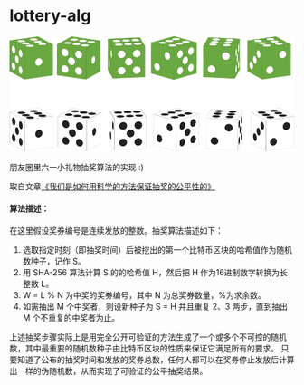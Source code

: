 # lottery-alg

![Alt text](https://github.com/BetaCat0/lottery-alg/raw/master/dice.jpg)

朋友圈里六一小礼物抽奖算法的实现 :)

取自文章<a href="https://www.uscreditcardguide.com/how-do-we-make-our-giveaway-fair/">《我们是如何用科学的方法保证抽奖的公平性的》</a>

#### 算法描述：
在这里假设奖券编号是连续发放的整数。抽奖算法描述如下：

1. 选取指定时刻（即抽奖时间）后被挖出的第一个比特币区块的哈希值作为随机数种子，记作 S。
2. 用 SHA-256 算法计算 S 的的哈希值 H，然后把 H 作为16进制数字转换为长整数 L。
3. W = L % N 为中奖的奖券编号，其中 N 为总奖券数量，%为求余数。
4. 如需抽出 M 个中奖者，则设新种子为 S = H 并且重复 2、3 两步，直到抽出 M 个不重复的中奖者为止。

上述抽奖步骤实际上是用完全公开可验证的方法生成了一个或多个不可控的随机数，其中最重要的随机数种子由比特币区块的性质来保证它满足所有的要求。
只要知道了公布的抽奖时间和发放的奖券总数，任何人都可以在奖券停止发放后计算出一样的伪随机数，从而实现了可验证的公平抽奖结果。
